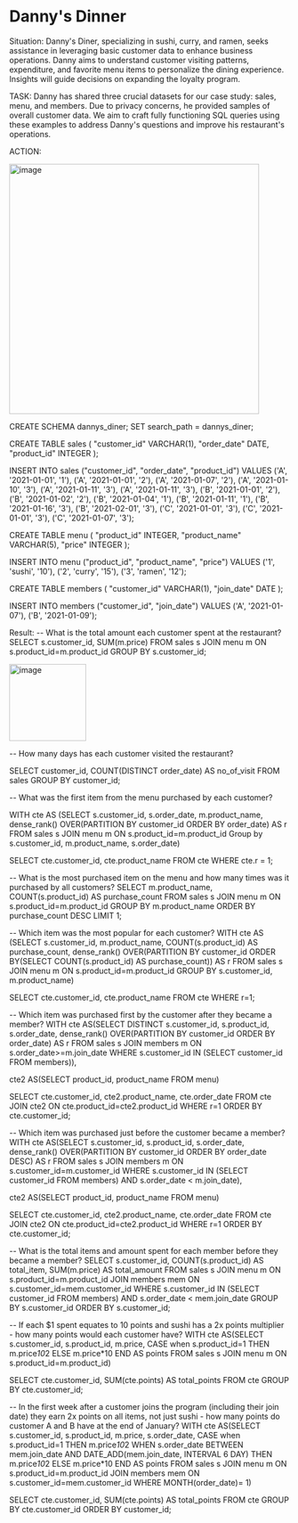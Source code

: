 # Danny's Dinner

Situation:
Danny's Diner, specializing in sushi, curry, and ramen, seeks assistance in leveraging basic customer data to enhance business operations. Danny aims to understand customer visiting patterns, expenditure, and favorite menu items to personalize the dining experience. Insights will guide decisions on expanding the loyalty program.

TASK:
Danny has shared three crucial datasets for our case study: sales, menu, and members. Due to privacy concerns, he provided samples of overall customer data. We aim to craft fully functioning SQL queries using these examples to address Danny's questions and improve his restaurant's operations.

ACTION:

<img width="449" alt="image" src="https://github.com/Sweta-Sah/Case_Study-1--SQL/assets/132820867/f0a34e75-f759-47c5-a3d8-c5681d7c481e">

CREATE SCHEMA dannys_diner;
SET search_path = dannys_diner;

CREATE TABLE sales (
  "customer_id" VARCHAR(1),
  "order_date" DATE,
  "product_id" INTEGER
);

INSERT INTO sales
  ("customer_id", "order_date", "product_id")
VALUES
  ('A', '2021-01-01', '1'),
  ('A', '2021-01-01', '2'),
  ('A', '2021-01-07', '2'),
  ('A', '2021-01-10', '3'),
  ('A', '2021-01-11', '3'),
  ('A', '2021-01-11', '3'),
  ('B', '2021-01-01', '2'),
  ('B', '2021-01-02', '2'),
  ('B', '2021-01-04', '1'),
  ('B', '2021-01-11', '1'),
  ('B', '2021-01-16', '3'),
  ('B', '2021-02-01', '3'),
  ('C', '2021-01-01', '3'),
  ('C', '2021-01-01', '3'),
  ('C', '2021-01-07', '3');
 

CREATE TABLE menu (
  "product_id" INTEGER,
  "product_name" VARCHAR(5),
  "price" INTEGER
);

INSERT INTO menu
  ("product_id", "product_name", "price")
VALUES
  ('1', 'sushi', '10'),
  ('2', 'curry', '15'),
  ('3', 'ramen', '12');
  

CREATE TABLE members (
  "customer_id" VARCHAR(1),
  "join_date" DATE
);

INSERT INTO members
  ("customer_id", "join_date")
VALUES
  ('A', '2021-01-07'),
  ('B', '2021-01-09');

Result:
-- What is the total amount each customer spent at the restaurant?
SELECT s.customer_id, SUM(m.price)
FROM sales s
JOIN menu m
ON s.product_id=m.product_id
GROUP BY s.customer_id;

<img width="138" alt="image" src="https://github.com/Sweta-Sah/Case_Study-1--SQL/assets/132820867/1b836d61-30d0-4566-8c70-3ff72c6c2f2e">

-- How many days has each customer visited the restaurant?

SELECT customer_id, COUNT(DISTINCT order_date) AS no_of_visit
FROM sales
GROUP BY customer_id;

-- What was the first item from the menu purchased by each customer?

WITH cte AS (SELECT s.customer_id, s.order_date, m.product_name,
dense_rank() OVER(PARTITION BY customer_id ORDER BY order_date) AS r
FROM sales s
JOIN menu m
ON s.product_id=m.product_id
Group by s.customer_id, m.product_name, s.order_date)

SELECT cte.customer_id, cte.product_name
FROM cte
WHERE cte.r = 1;

-- What is the most purchased item on the menu and how many times was it purchased by all customers?
SELECT m.product_name, COUNT(s.product_id) AS purchase_count
FROM sales s
JOIN menu m
ON s.product_id=m.product_id
GROUP BY m.product_name
ORDER BY purchase_count DESC
LIMIT 1;

-- Which item was the most popular for each customer?
WITH cte AS (SELECT s.customer_id, m.product_name, COUNT(s.product_id) AS purchase_count,
dense_rank() OVER(PARTITION BY customer_id ORDER BY(SELECT COUNT(s.product_id) AS purchase_count)) AS r
FROM sales s
JOIN menu m
ON s.product_id=m.product_id
GROUP BY s.customer_id, m.product_name)

SELECT cte.customer_id, cte.product_name
FROM cte
WHERE r=1;

-- Which item was purchased first by the customer after they became a member?
WITH cte AS(SELECT DISTINCT s.customer_id, s.product_id, s.order_date,
dense_rank() OVER(PARTITION BY customer_id ORDER BY order_date) AS r
FROM sales s
JOIN members m
ON s.order_date>=m.join_date
WHERE s.customer_id IN (SELECT customer_id FROM members)),

cte2 AS(SELECT product_id, product_name FROM menu)

SELECT cte.customer_id, cte2.product_name, cte.order_date
FROM cte
JOIN cte2 ON cte.product_id=cte2.product_id
WHERE r=1
ORDER BY cte.customer_id;

-- Which item was purchased just before the customer became a member?
WITH cte AS(SELECT s.customer_id, s.product_id, s.order_date,
dense_rank() OVER(PARTITION BY customer_id ORDER BY order_date DESC) AS r
FROM sales s
JOIN members m
ON s.customer_id=m.customer_id
WHERE s.customer_id IN (SELECT customer_id FROM members) AND s.order_date < m.join_date),

cte2 AS(SELECT product_id, product_name FROM menu)

SELECT cte.customer_id, cte2.product_name, cte.order_date
FROM cte
JOIN cte2 ON cte.product_id=cte2.product_id
WHERE r=1
ORDER BY cte.customer_id;

-- What is the total items and amount spent for each member before they became a member?
SELECT s.customer_id, COUNT(s.product_id) AS total_item, SUM(m.price) AS total_amount
FROM sales s
JOIN menu m
ON s.product_id=m.product_id
JOIN members mem
ON s.customer_id=mem.customer_id
WHERE s.customer_id IN (SELECT customer_id FROM members) AND s.order_date < mem.join_date
GROUP BY s.customer_id
ORDER BY s.customer_id;

-- If each $1 spent equates to 10 points and sushi has a 2x points multiplier - how many points would each customer have?
WITH cte AS(SELECT s.customer_id, s.product_id, m.price,
CASE when s.product_id=1 THEN m.price*10*2 ELSE m.price*10 END AS points 
FROM sales s
JOIN menu m
ON s.product_id=m.product_id)

SELECT cte.customer_id, SUM(cte.points) AS total_points
FROM cte
GROUP BY cte.customer_id;

-- In the first week after a customer joins the program (including their join date) they earn 2x points on all items, not just sushi - how many points do customer A and B have at the end of January?
WITH cte AS(SELECT s.customer_id, s.product_id, m.price, s.order_date,
CASE when s.product_id=1 THEN m.price*10*2 
WHEN s.order_date BETWEEN mem.join_date AND DATE_ADD(mem.join_date, INTERVAL 6 DAY) THEN m.price*10*2 
ELSE m.price*10 END AS points 
FROM sales s
JOIN menu m
ON s.product_id=m.product_id
JOIN members mem
ON s.customer_id=mem.customer_id
WHERE MONTH(order_date)= 1)

SELECT cte.customer_id, SUM(cte.points) AS total_points
FROM cte
GROUP BY cte.customer_id
ORDER BY customer_id;
